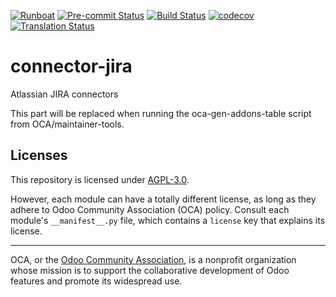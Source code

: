 
[![Runboat](https://img.shields.io/badge/runboat-Try%20me-875A7B.png)](https://runboat.odoo-community.org/builds?repo=OCA/connector-jira&target_branch=13.0)
[![Pre-commit Status](https://github.com/OCA/connector-jira/actions/workflows/pre-commit.yml/badge.svg?branch=13.0)](https://github.com/OCA/connector-jira/actions/workflows/pre-commit.yml?query=branch%3A13.0)
[![Build Status](https://github.com/OCA/connector-jira/actions/workflows/test.yml/badge.svg?branch=13.0)](https://github.com/OCA/connector-jira/actions/workflows/test.yml?query=branch%3A13.0)
[![codecov](https://codecov.io/gh/OCA/connector-jira/branch/13.0/graph/badge.svg)](https://codecov.io/gh/OCA/connector-jira)
[![Translation Status](https://translation.odoo-community.org/widgets/connector-jira-13-0/-/svg-badge.svg)](https://translation.odoo-community.org/engage/connector-jira-13-0/?utm_source=widget)

<!-- /!\ do not modify above this line -->

# connector-jira

Atlassian JIRA connectors

<!-- /!\ do not modify below this line -->

<!-- prettier-ignore-start -->

[//]: # (addons)

This part will be replaced when running the oca-gen-addons-table script from OCA/maintainer-tools.

[//]: # (end addons)

<!-- prettier-ignore-end -->

## Licenses

This repository is licensed under [AGPL-3.0](LICENSE).

However, each module can have a totally different license, as long as they adhere to Odoo Community Association (OCA)
policy. Consult each module's `__manifest__.py` file, which contains a `license` key
that explains its license.

----
OCA, or the [Odoo Community Association](http://odoo-community.org/), is a nonprofit
organization whose mission is to support the collaborative development of Odoo features
and promote its widespread use.
